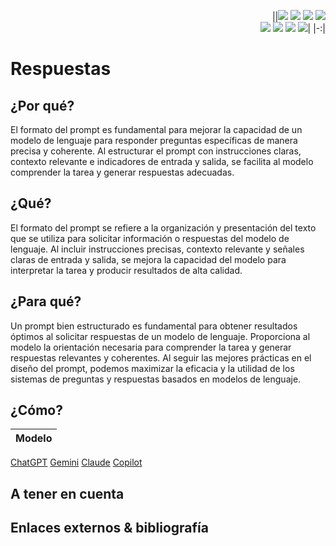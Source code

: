 <div align=right>

||[![](https://img.shields.io/badge/-Inicio-FFF?style=flat&logo=Emlakjet&logoColor=black)](/README.md) [![](https://img.shields.io/badge/-Introducción-FFF?style=flat&logo=abbrobotstudio&logoColor=black)](/documentos/intro.md) [![](https://img.shields.io/badge/-Modelos_de_lenguaje-FFF?style=flat&logo=LiveChat&logoColor=black)](/documentos/LLMs.md) [![](https://img.shields.io/badge/-Panorámica-FFF?style=flat&logo=openstreetmap&logoColor=black)](/documentos/panoramica.md)<br>  [![](https://img.shields.io/badge/-Prompts-FFF?style=flat&logo=Proton&logoColor=black)](/documentos/prompts/README.md) [![](https://img.shields.io/badge/-Ing,_de_prompts-FFF?style=flat&logo=googleearthengine&logoColor=black)](/documentos/ingenieriaDePrompts/README.md) [![](https://img.shields.io/badge/-Patrones-FFF?style=flat&logo=textpattern&logoColor=black)](/documentos/ingenieriaDePrompts/patrones/README.md) [![](https://img.shields.io/badge/-Casos_de_uso-FFF?style=flat&logo=gitbook&logoColor=black)](/documentos/casosDeUso/README.md)|
|-:|

</div>

# Respuestas

## ¿Por qué?

El formato del prompt es fundamental para mejorar la capacidad de un modelo de lenguaje para responder preguntas específicas de manera precisa y coherente. Al estructurar el prompt con instrucciones claras, contexto relevante e indicadores de entrada y salida, se facilita al modelo comprender la tarea y generar respuestas adecuadas.

## ¿Qué?

El formato del prompt se refiere a la organización y presentación del texto que se utiliza para solicitar información o respuestas del modelo de lenguaje. Al incluir instrucciones precisas, contexto relevante y señales claras de entrada y salida, se mejora la capacidad del modelo para interpretar la tarea y producir resultados de alta calidad.

## ¿Para qué?

Un prompt bien estructurado es fundamental para obtener resultados óptimos al solicitar respuestas de un modelo de lenguaje. Proporciona al modelo la orientación necesaria para comprender la tarea y generar respuestas relevantes y coherentes. Al seguir las mejores prácticas en el diseño del prompt, podemos maximizar la eficacia y la utilidad de los sistemas de preguntas y respuestas basados en modelos de lenguaje.

## ¿Cómo?

|Modelo|
|-|
[ChatGPT](https://chat.openai.com/share/e6db342e-0e53-4047-b1dc-e907d704a1b2)
[Gemini](https://g.co/gemini/share/d005a988b22f)
[Claude](https://claude.ai/chat/fe77168c-fa15-4ea8-8905-42319e95a77e)
[Copilot](https://copilot.microsoft.com/sl/f1SuPoij0Vw)

## A tener en cuenta


## Enlaces externos & bibliografía